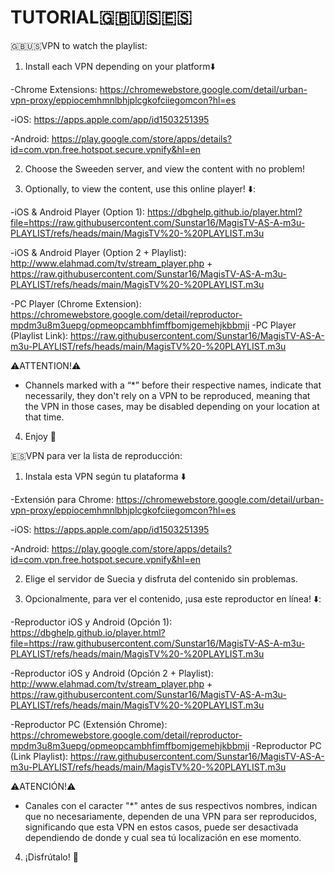 # TUTORIAL🇬🇧🇺🇸🇪🇸

🇬🇧🇺🇸VPN to watch the playlist:

1. Install each VPN depending on your platform⬇️

-Chrome Extensions: https://chromewebstore.google.com/detail/urban-vpn-proxy/eppiocemhmnlbhjplcgkofciiegomcon?hl=es

-iOS: https://apps.apple.com/app/id1503251395

-Android: https://play.google.com/store/apps/details?id=com.vpn.free.hotspot.secure.vpnify&hl=en

2. Choose the Sweeden server, and view the content with no problem!

3. Optionally, to view the content, use this online player! ⬇️: 

-iOS & Android Player (Option 1):  https://dbghelp.github.io/player.html?file=https://raw.githubusercontent.com/Sunstar16/MagisTV-AS-A-m3u-PLAYLIST/refs/heads/main/MagisTV%20-%20PLAYLIST.m3u

-iOS & Android Player (Option 2 + Playlist): http://www.elahmad.com/tv/stream_player.php + https://raw.githubusercontent.com/Sunstar16/MagisTV-AS-A-m3u-PLAYLIST/refs/heads/main/MagisTV%20-%20PLAYLIST.m3u

-PC Player (Chrome Extension): https://chromewebstore.google.com/detail/reproductor-mpdm3u8m3uepg/opmeopcambhfimffbomjgemehjkbbmji
-PC Player (Playlist Link): https://raw.githubusercontent.com/Sunstar16/MagisTV-AS-A-m3u-PLAYLIST/refs/heads/main/MagisTV%20-%20PLAYLIST.m3u

⚠️ATTENTION!⚠️
- Channels marked with a “*” before their
respective names, indicate that necessarily,
they don't rely on a VPN to be reproduced,
meaning that the VPN in those cases, may be disabled depending on your location at that time.

4. Enjoy 🍿


🇪🇸VPN para ver la lista de reproducción:

1. Instala esta VPN según tu plataforma ⬇️

-Extensión para Chrome: https://chromewebstore.google.com/detail/urban-vpn-proxy/eppiocemhmnlbhjplcgkofciiegomcon?hl=es

-iOS: https://apps.apple.com/app/id1503251395

-Android: https://play.google.com/store/apps/details?id=com.vpn.free.hotspot.secure.vpnify&hl=en

2. Elige el servidor de Suecia y disfruta del contenido sin problemas.

3. Opcionalmente, para ver el contenido, ¡usa este reproductor en línea! ⬇️:

-Reproductor iOS y Android (Opción 1): https://dbghelp.github.io/player.html?file=https://raw.githubusercontent.com/Sunstar16/MagisTV-AS-A-m3u-PLAYLIST/refs/heads/main/MagisTV%20-%20PLAYLIST.m3u

-Reproductor iOS y Android (Opción 2 + Playlist): http://www.elahmad.com/tv/stream_player.php + https://raw.githubusercontent.com/Sunstar16/MagisTV-AS-A-m3u-PLAYLIST/refs/heads/main/MagisTV%20-%20PLAYLIST.m3u

-Reproductor PC (Extensión Chrome): https://chromewebstore.google.com/detail/reproductor-mpdm3u8m3uepg/opmeopcambhfimffbomjgemehjkbbmji
-Reproductor PC (Link Playlist): https://raw.githubusercontent.com/Sunstar16/MagisTV-AS-A-m3u-PLAYLIST/refs/heads/main/MagisTV%20-%20PLAYLIST.m3u

⚠️ATENCIÓN!⚠️
- Canales con el caracter "*" antes de sus respectivos nombres, indican que no necesariamente, dependen de una VPN
para ser reproducidos, significando que esta VPN en estos casos, puede ser desactivada dependiendo de donde y cual sea tú localización en ese momento.

4. ¡Disfrútalo! 🍿
